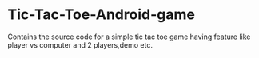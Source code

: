 # Tic-Tac-Toe-Android-game
Contains the source code for a simple tic tac toe game having feature like player vs computer and 2 players,demo etc.
